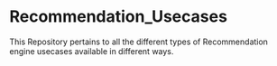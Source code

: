 # Recommendation_Usecases
This Repository pertains to all the different types of Recommendation engine usecases available in different ways.
